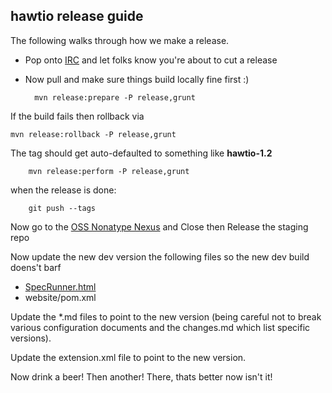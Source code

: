 ## hawtio release guide

The following walks through how we make a release.

* Pop onto [IRC](http://hawt.io/community/index.html) and let folks know you're about to cut a release
* Now pull and make sure things build locally fine first :)

		mvn release:prepare -P release,grunt

If the build fails then rollback via

    mvn release:rollback -P release,grunt

The tag should get auto-defaulted to something like **hawtio-1.2**

		mvn release:perform -P release,grunt

when the release is done:

		git push --tags

Now go to the [OSS Nonatype Nexus](https://oss.sonatype.org/index.html#stagingRepositories) and Close then Release the staging repo

Now update the new dev version the following files so the new dev build doens't barf

  * [SpecRunner.html](https://github.com/hawtio/hawtio/blob/master/hawtio-web/src/test/specs/SpecRunner.html#L88)
  * website/pom.xml

Update the *.md files to point to the new version (being careful not to break various configuration documents and the changes.md which list specific versions).

Update the extension.xml file to point to the new version.

Now drink a beer! Then another! There, thats better now isn't it!




